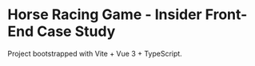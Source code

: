 # Horse Racing Game - Insider Front-End Case Study

Project bootstrapped with Vite + Vue 3 + TypeScript.